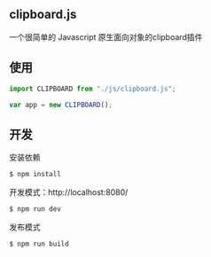 ## clipboard.js

一个很简单的 Javascript 原生面向对象的clipboard插件

## 使用

```js
import CLIPBOARD from "./js/clipboard.js";

var app = new CLIPBOARD();

```
## 开发

安装依赖

```sh
$ npm install
```

开发模式：http://localhost:8080/

```sh
$ npm run dev
```

发布模式

```sh
$ npm run build
```
